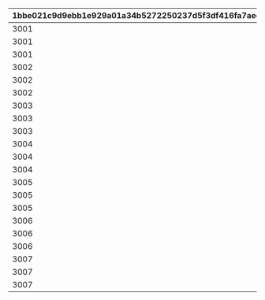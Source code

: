 |1bbe021c9d9ebb1e929a01a34b5272250237d5f3df416fa7aed9b05b72b4f615|a31e83abd614b144e866e7177d721bbf0893c48ff889bd2f62ef38b11933ea32|bf70cf9bbb6e11f19f95bd54abf5c99182e18b530d50d87c40e2342f7727a03c|4178c16308c648d76bfb34fb9fd58a944a12f44f7e7739902634bfc40b92918f|6c62ceb5ea946ab58d0ed6c59f85c52a5df33ca00d00b474308b73138a502f24|
| --- | --- | --- | --- | --- |
|3001|1|3|803100201|0|
|3001|2|3|803100202|0|
|3001|3|3|803100203|0|
|3002|1|3|803100204|0|
|3002|2|3|803100205|0|
|3002|3|3|803100206|0|
|3003|1|3|803100207|0|
|3003|2|3|803100208|0|
|3003|3|3|803100209|0|
|3004|1|3|803100210|0|
|3004|2|3|803100211|0|
|3004|3|3|803100212|0|
|3005|1|3|803100213|0|
|3005|2|3|803100214|0|
|3005|3|3|803100215|0|
|3006|1|3|803100216|0|
|3006|2|3|803100217|0|
|3006|3|3|803100218|0|
|3007|1|3|803100219|0|
|3007|2|3|803100220|0|
|3007|3|3|803100221|0|